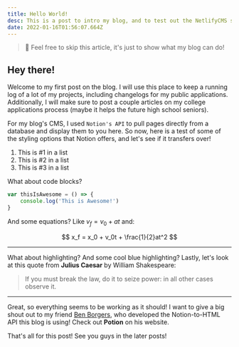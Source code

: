 ```yaml
---
title: Hello World!
desc: This is a post to intro my blog, and to test out the NetlifyCMS system.
date: 2022-01-16T01:56:07.664Z
---
```

> 🧪 Feel free to skip this article, it's just to show what my blog can do!
## Hey there!

Welcome to my first post on the blog. I will use this place to keep a running log of a lot of my projects, including changelogs for my public applications. Additionally, I will make sure to post a couple articles on my college applications process (maybe it helps the future high school seniors). 

For my blog's CMS, I used `Notion's API` to pull pages directly from a database and display them to you here. So now, here is a test of some of the styling options that Notion offers, and let's see if it transfers over!

1. This is #1 in a list
2. This is #2 in a list
3. This is #3 in a list

What about code blocks?

```jsx
var thisIsAwesome = () => {
	console.log('This is Awesome!')
}
```

And some equations? Like $v_f = v_0 + at$ and:

$$
x_f = x_0 + v_0t + \frac{1}{2}at^2
$$

---

What about highlighting? And some cool blue highlighting? Lastly, let's look at this quote from **Julius Caesar** by William Shakespeare:

> If you must break the law, do it to seize power: in all other cases observe it.

---

Great, so everything seems to be working as it should! I want to give a big shout out to my friend [Ben Borgers](https://benborgers.com), who developed the Notion-to-HTML API this blog is using! Check out **Potion** on his website.

That's all for this post! See you guys in the later posts!